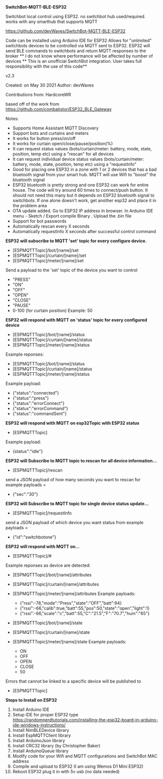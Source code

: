 **SwitchBot-MQTT-BLE-ESP32**

Switchbot local control using ESP32. no switchbot hub used/required. works with any smarthub that supports MQTT

https://github.com/devWaves/SwitchBot-MQTT-BLE-ESP32

Code can be installed using Arduino IDE for ESP32
Allows for "unlimited" switchbots devices to be controlled via MQTT sent to ESP32. ESP32 will send BLE commands to switchbots and return MQTT responses to the broker
  ** I do not know where performance will be affected by number of devices
  ** This is an unofficial SwitchBot integration. User takes full responsibility with the use of this code**

v2.3

Created: on May 30 2021
  Author: devWaves
  
  Contributions from:
  	HardcoreWR

based off of the work from https://github.com/combatistor/ESP32_BLE_Gateway

Notes:
 - Supports Home Assistant MQTT Discovery
 - Support bots and curtains and meters
 - It works for button press/on/off
 - It works for curtain open/close/pause/position(%)
 - It can request status values (bots/curtain/meter: battery, mode, state, position, temp etc) using a "rescan" for all devices
 - It can request individual device status values (bots/curtain/meter: battery, mode, state, position, temp etc) using a "requestInfo"
 - Good for placing one ESP32 in a zone with 1 or 2 devices that has a bad bluetooth signal from your smart hub. MQTT will use Wifi to "boost" the bluetooth signal
 - ESP32 bluetooth is pretty strong and one ESP32 can work for entire house. The code will try around 60 times to connect/push button. It should not need this many but it depends on ESP32 bluetooth signal to switchbots. If one alone doesn't work, get another esp32 and place it in the problem area
 - OTA update added. Go to ESP32 IP address in browser. In Arduino IDE menu - Sketch / Export compile Binary . Upload the .bin file
 - Support for bot passwords
 - Automatically rescan every X seconds
 - Automatically requestInfo X seconds after successful control command

**ESP32 will subscribe to MQTT 'set' topic for every configure device.**
 - [ESPMQTTTopic]/bot/[name]/set
 - [ESPMQTTTopic]/curtain/[name]/set
 - [ESPMQTTTopic]/meter/[name]/set

Send a payload to the 'set' topic of the device you want to control
 - "PRESS"
 - "ON"
 - "OFF"
 - "OPEN"
 - "CLOSE"
 - "PAUSE"
 - 0-100 (for curtain position) Example: 50
  
**ESP32 will respond with MQTT on 'status' topic for every configured device**
 - [ESPMQTTTopic]/bot/[name]/status
 - [ESPMQTTTopic]/curtain/[name]/status
 - [ESPMQTTTopic]/meter/[name]/status

Example reponses:
 - [ESPMQTTTopic]/bot/[name]/status
 - [ESPMQTTTopic]/curtain/[name]/status
 - [ESPMQTTTopic]/meter/[name]/status

Example payload:
 - {"status":"connected"}
 - {"status":"press"}
 - {"status":"errorConnect"}
 - {"status":"errorCommand"}
 - {"status":"commandSent"}

**ESP32 will respond with MQTT on esp32Topic with ESP32 status**
 - [ESPMQTTTopic]

Example payload:
 - {status":"idle"}

**ESP32 will Subscribe to MQTT topic to rescan for all device information...**
 - [ESPMQTTTopic]/rescan

  send a JSON payload of how many seconds you want to rescan for
   example payloads =
   - {"sec":"30"}

**ESP32 will Subscribe to MQTT topic for single device status update...**
 - [ESPMQTTTopic]/requestInfo

  send a JSON payload of which device you want status from
   example payloads =
   - {"id":"switchbotone"}

**ESP32 will respond with MQTT on...**
 - [ESPMQTTTopic]/#

Example reponses as device are detected:
 - [ESPMQTTTopic]/bot/[name]/attributes
 - [ESPMQTTTopic]/curtain/[name]/attributes
 - [ESPMQTTTopic]/meter/[name]/attributes
	Example payloads: 
	 - {"rssi":-78,"mode":"Press","state":"OFF","batt":94}
	 - {"rssi":-66,"calib":true,"batt":55,"pos":50,"state":"open","light":1}
	 - {"rssi":-66,"scale":"c","batt":55,"C":"21.5","F":"70.7","hum":"65"}
	 
 - [ESPMQTTTopic]/bot/[name]/state
 - [ESPMQTTTopic]/curtain/[name]/state
 - [ESPMQTTTopic]/meter/[name]/state
	Example payloads: 
	 - ON
	 - OFF
	 - OPEN
	 - CLOSE
	 - 50

Errors that cannot be linked to a specific device will be published to
 - [ESPMQTTTopic]


<strong>Steps to Install on ESP32</strong>
1. Install Arduino IDE
2. Setup IDE for proper ESP32 type
     https://randomnerdtutorials.com/installing-the-esp32-board-in-arduino-ide-windows-instructions/
3. Install NimBLEDevice library
4. Install EspMQTTClient library
5. Install ArduinoJson library
6. Install CRC32 library (by Christopher Baker)
7. Install ArduinoQueue library
8. Modify code for your Wifi and MQTT configurations and SwitchBot MAC address
9. Compile and upload to ESP32 (I am using Wemos D1 Mini ESP32)
10. Reboot ESP32 plug it in with 5v usb (no data needed)
